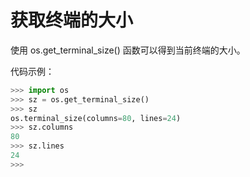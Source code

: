 # 获取终端的大小

使用 os.get_terminal_size() 函数可以得到当前终端的大小。

代码示例：
```python
>>> import os
>>> sz = os.get_terminal_size()
>>> sz
os.terminal_size(columns=80, lines=24)
>>> sz.columns
80
>>> sz.lines
24
>>>
```
